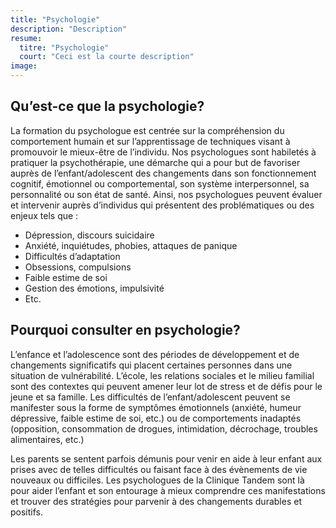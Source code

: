 ```yaml
---
title: "Psychologie"
description: "Description"
resume:
  titre: "Psychologie"
  court: "Ceci est la courte description"
image:
---
```


## Qu’est-ce que la psychologie?

La formation du psychologue est centrée sur la compréhension du comportement humain et sur l’apprentissage de techniques visant à promouvoir le mieux-être de l’individu. Nos psychologues sont habiletés à pratiquer la psychothérapie, une démarche qui a pour but de favoriser auprès de l’enfant/adolescent des changements dans son fonctionnement cognitif, émotionnel ou comportemental, son système interpersonnel, sa personnalité ou son état de santé. Ainsi, nos psychologues peuvent évaluer et intervenir auprès d’individus qui présentent des problématiques ou des enjeux tels que :
- Dépression, discours suicidaire
- Anxiété, inquiétudes, phobies, attaques de panique
- Difficultés d’adaptation
- Obsessions, compulsions
- Faible estime de soi
- Gestion des émotions, impulsivité
- Etc.

## Pourquoi consulter en psychologie?

L’enfance et l’adolescence sont des périodes de développement et de changements significatifs qui placent certaines personnes dans une situation de vulnérabilité. L’école, les relations sociales et le milieu familial sont des contextes qui peuvent amener leur lot de stress et de défis pour le jeune et sa famille. Les difficultés de l’enfant/adolescent peuvent se manifester sous la forme de symptômes émotionnels (anxiété, humeur dépressive, faible estime de soi, etc.) ou de comportements inadaptés (opposition, consommation de drogues, intimidation, décrochage, troubles alimentaires, etc.)

Les parents se sentent parfois démunis pour venir en aide à leur enfant aux prises avec de telles difficultés ou faisant face à des évènements de vie nouveaux ou difficiles. Les psychologues de la Clinique Tandem sont là pour aider l’enfant et son entourage à mieux comprendre ces manifestations et trouver des stratégies pour parvenir à des changements durables et positifs.
